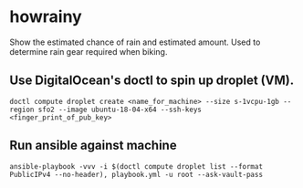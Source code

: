 # howrainy
Show the estimated chance of rain and estimated amount.  Used to determine rain gear required when biking. 

## Use DigitalOcean's doctl to spin up droplet (VM).

`doctl compute droplet create <name_for_machine> --size s-1vcpu-1gb --region sfo2 --image ubuntu-18-04-x64 --ssh-keys <finger_print_of_pub_key>`

## Run ansible against machine
`ansible-playbook -vvv -i $(doctl compute droplet list --format PublicIPv4 --no-header), playbook.yml -u root --ask-vault-pass`
